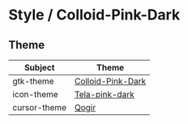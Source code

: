 

# Style / Colloid-Pink-Dark


## Theme

| Subject | Theme |
| --- | --- |
| gtk-theme | [Colloid-Pink-Dark](https://github.com/vinceliuice/Colloid-gtk-theme) |
| icon-theme | [Tela-pink-dark](https://github.com/vinceliuice/Tela-icon-theme) |
| cursor-theme | [Qogir](https://github.com/vinceliuice/Qogir-icon-theme/tree/master/src/cursors) |
